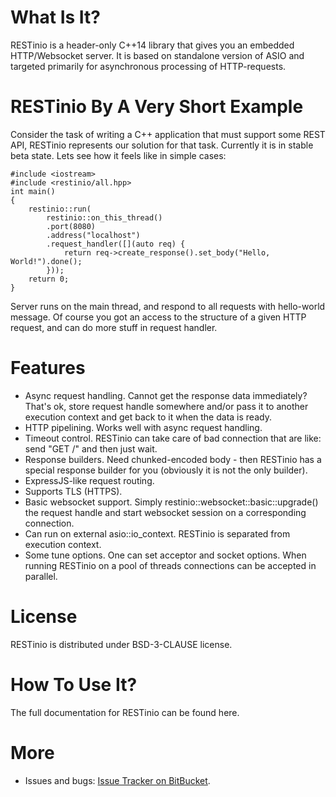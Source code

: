 # What Is It?

RESTinio is a header-only C++14 library that gives you an embedded
HTTP/Websocket server. It is based on standalone version of ASIO and targeted
primarily for asynchronous processing of HTTP-requests.

# RESTinio By A Very Short Example

Consider the task of writing a C++ application that must support some REST API,
RESTinio represents our solution for that task. Currently it is in stable beta state.
Lets see how it feels like in simple cases:

~~~~~{.cpp}
#include <iostream>
#include <restinio/all.hpp>
int main()
{
    restinio::run(
        restinio::on_this_thread()
        .port(8080)
        .address("localhost")
        .request_handler([](auto req) {
            return req->create_response().set_body("Hello, World!").done();
        }));
    return 0;
}
~~~~~

Server runs on the main thread, and respond to all requests with hello-world
message. Of course you got an access to the structure of a given HTTP request,
and can do more stuff in request handler.

# Features

* Async request handling. Cannot get the response data immediately? That's ok,
  store request handle somewhere and/or pass it to another execution context
  and get back to it when the data is ready.
* HTTP pipelining. Works well with async request handling.
* Timeout control. RESTinio can take care of bad connection that are like: send
  "GET /" and then just wait.
* Response builders. Need chunked-encoded body - then RESTinio has a special
  response builder for you (obviously it is not the only builder).
* ExpressJS-like request routing. 
* Supports TLS (HTTPS).
* Basic websocket support. Simply restinio::websocket::basic::upgrade() the
  request handle and start websocket session on a corresponding connection.
* Can run on external asio::io_context. RESTinio is separated from execution
  context.
* Some tune options. One can set acceptor and socket options. When running
  RESTinio on a pool of threads connections can be accepted in parallel.

# License

RESTinio is distributed under BSD-3-CLAUSE license.

# How To Use It?

The full documentation for RESTinio can be found here.

# More

* Issues and bugs: [Issue Tracker on BitBucket](https://bitbucket.org/sobjectizerteam/restinio-0.4/issues).


